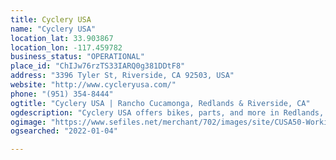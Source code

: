 ```yaml
---
title: Cyclery USA
name: "Cyclery USA"
location_lat: 33.903867
location_lon: -117.459782
business_status: "OPERATIONAL"
place_id: "ChIJw76rzTS33IARQ0g381DDtF8"
address: "3396 Tyler St, Riverside, CA 92503, USA"
website: "http://www.cycleryusa.com/"
phone: "(951) 354-8444"
ogtitle: "Cyclery USA | Rancho Cucamonga, Redlands & Riverside, CA"
ogdescription: "Cyclery USA offers bikes, parts, and more in Redlands, Riverside, and Rancho Cucamonga, CA. Shop online today!"
ogimage: "https://www.sefiles.net/merchant/702/images/site/CUSA50-WorkingHeader.jpg"
ogsearched: "2022-01-04"

---
```

